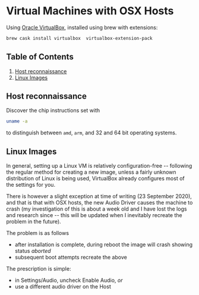 # Virtual Machines with OSX Hosts

Using [Oracle VirtualBox](https://www.virtualbox.org/), installed using brew with extensions:

```bash
brew cask install virtualbox  virtualbox-extension-pack
```

<!--BEGIN TOC-->
## Table of Contents
1. [Host reconnaissance](#host-reconnaissance)
2. [Linux Images](#linux-images)

<!--END TOC-->

## Host reconnaissance
Discover the chip instructions set with
```bash
uname -a 
```
to distinguish between `amd`, `arm`, and 32 and 64 bit operating systems.

## Linux Images
In general, setting up a Linux VM is relatively configuration-free -- following the regular method for creating a new image, unless a fairly unknown distribution of Linux is being used, VirtualBox already configures most of the settings for you.

There is however a slight exception at time of writing (23 September 2020), and that is that with OSX hosts, the new Audio Driver causes the machine to crash (my investigation of this is about a week old and I have lost the logs and research since -- this will be updated when I inevitably recreate the problem in the future).

The problem is as follows
- after installation is complete, during reboot the image will crash showing status *aborted*
- subsequent boot attempts recreate the above

The prescription is simple:
- in Settings/Audio, uncheck Enable Audio, *or*
- use a different audio driver on the Host
